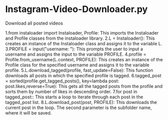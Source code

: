 # Instagram-Video-Downloader.py
Download all posted videos

1.from instaloader import Instaloader, Profile: This imports the Instaloader and Profile classes from the instaloader library.
2.L = Instaloader(): This creates an instance of the Instaloader class and assigns it to the variable L.
3.PROFILE = input("username: "): This prompts the user to input a username and assigns the input to the variable PROFILE.
4.profile = Profile.from_username(L.context, PROFILE): This creates an instance of the Profile class for the specified username and assigns it to the variable profile.
5.L.download_tagged(profile, fast_update=False): This function downloads all posts in which the specified profile is tagged.
6.tagged_post = sorted(profile.get_tagged_posts(), key=lambda post: post.likes,reverse=True): This gets all the tagged posts from the profile and sorts them by number of likes in descending order.
7.for post in tagged_post:: This starts a loop to iterate through each post in the tagged_post list.
8.L.download_post(post, PROFILE): This downloads the current post in the loop. The second parameter is the subfolder name, where it will be saved.
